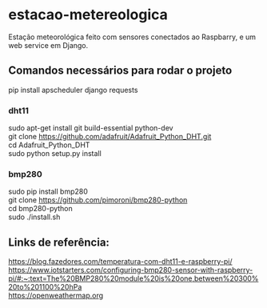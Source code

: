 # estacao-metereologica
Estação meteorológica feito com sensores conectados ao Raspbarry, e um web service em Django.

## Comandos necessários para rodar o projeto

pip install apscheduler django requests

### dht11
sudo apt-get install git build-essential python-dev
\
git clone https://github.com/adafruit/Adafruit_Python_DHT.git
\
cd Adafruit_Python_DHT
\
sudo python setup.py install

### bmp280
sudo pip install bmp280
\
git clone https://github.com/pimoroni/bmp280-python
\
cd bmp280-python
\
sudo ./install.sh


## Links de referência:
https://blog.fazedores.com/temperatura-com-dht11-e-raspberry-pi/
\
https://www.iotstarters.com/configuring-bmp280-sensor-with-raspberry-pi/#:~:text=The%20BMP280%20module%20is%20one,between%20300%20to%201100%20hPa
\
https://openweathermap.org
